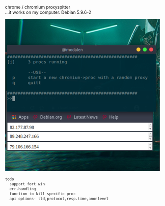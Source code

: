 chrome / chromium proxyspitter  
...it works on my computer. Debian 5.9.6-2

![alt text](https://raw.githubusercontent.com/l014/chroxy/main/run.png)

```
todo
  support fort win
  err.handling
  function to kill specific proc
  api options- tld,protocol,resp.time,anonlevel
```
